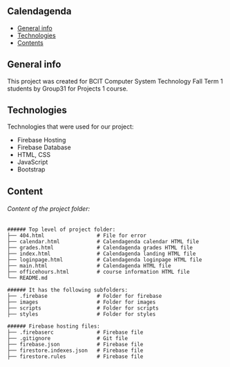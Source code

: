 ## Calendagenda
* [General info](#general-info)
* [Technologies](#technologies)
* [Contents](#content)

## General info
This project was created for BCIT Computer System Technology 
Fall Term 1 students by Group31 for Projects 1 course.

	
## Technologies
Technologies that were used for our project:
* Firebase Hosting
* Firebase Database
* HTML, CSS
* JavaScript
* Bootstrap 
	
## Content
###### Content of the project folder:

```
###### Top level of project folder: 
├── 404.html                 # File for error
├── calendar.html            # Calendagenda calendar HTML file
├── grades.html              # Calendagenda grades HTML file
├── index.html               # Calendagenda landing HTML file
├── loginpage.html           # Calendagenda loginpage HTML file
├── main.html                # Calendagenda HTML file
├── officehours.html         # course information HTML file
└── README.md

###### It has the following subfolders:
├── .firebase                # Folder for firebase
├── images                   # Folder for images
├── scripts                  # Folder for scripts
├── styles                   # Folder for styles

###### Firebase hosting files: 
├── .firebaserc              # Firebase file
├── .gitignore               # Git file
├── firebase.json            # Firebase file
├── firestore.indexes.json   # Firebase file
├── firestore.rules          # Firebase file


```